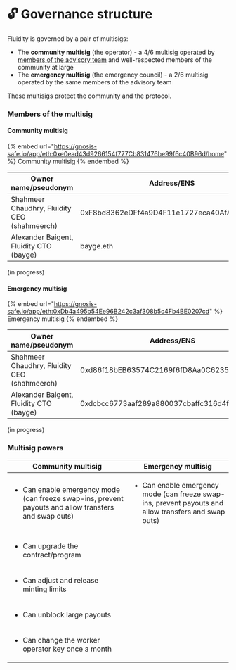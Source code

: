 # 🔓 Governance structure

Fluidity is governed by a pair of multisigs:

* The **community multisig** (the operator) - a 4/6 multisig operated by [members of the advisory team](advisory-team.md) and well-respected members of the community at large
* The **emergency multisig** (the emergency council) - a 2/6 multisig operated by the same members of the advisory team

These multisigs protect the community and the protocol.

### Members of the multisig

#### Community multisig

{% embed url="https://gnosis-safe.io/app/eth:0xe0ead43d9266154f777Cb831476be99f6c40B96d/home" %}
Community multisig
{% endembed %}

| Owner name/pseudonym                         | Address/ENS                                |
| -------------------------------------------- | ------------------------------------------ |
| Shahmeer Chaudhry, Fluidity CEO (shahmeerch) | 0xF8bd8362eDFf4a9D4F11e1727eca40AfA6026901 |
| Alexander Baigent, Fluidity CTO (bayge)      | bayge.eth                                  |

(in progress)

#### Emergency multisig

{% embed url="https://gnosis-safe.io/app/eth:0xDb4a495b54Ee96B242c3af308b5c4Fb4BE0207cd" %}
Emergency multisig
{% endembed %}



| Owner name/pseudonym                         | Address/ENS                                |
| -------------------------------------------- | ------------------------------------------ |
| Shahmeer Chaudhry, Fluidity CEO (shahmeerch) | 0xd86f18bEB63574C2169f6fD8Aa0C6235A6FC4c8E |
| Alexander Baigent, Fluidity CTO (bayge)      | 0xdcbcc6773aaf289a880037cbaffc316d4f1c96a4 |

(in progress)

### Multisig powers

| Community multisig                                                                                                   | Emergency multisig                                                                                                   |
| -------------------------------------------------------------------------------------------------------------------- | -------------------------------------------------------------------------------------------------------------------- |
| <ul><li>Can enable emergency mode (can freeze swap-ins, prevent payouts and allow transfers and swap outs)</li></ul> | <ul><li>Can enable emergency mode (can freeze swap-ins, prevent payouts and allow transfers and swap outs)</li></ul> |
| <ul><li>Can upgrade the contract/program</li></ul>                                                                   |                                                                                                                      |
| <ul><li>Can adjust and release minting limits</li></ul>                                                              |                                                                                                                      |
| <ul><li>Can unblock large payouts</li></ul>                                                                          |                                                                                                                      |
| <ul><li>Can change the worker operator key once a month</li></ul>                                                    |                                                                                                                      |
